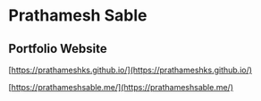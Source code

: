 # Prathamesh Sable
## Portfolio Website

[https://prathameshks.github.io/](https://prathameshks.github.io/)

[https://prathameshsable.me/](https://prathameshsable.me/)

